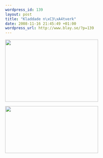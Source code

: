 ```yaml
--- 
wordpress_id: 139
layout: post
title: "Kladdade n\xC3\xA4tverk"
date: 2008-11-16 21:45:49 +01:00
wordpress_url: http://www.blay.se/?p=139
---
```

<a href="http://www.blay.se/wp-content/uploads/2008/11/bild-181.jpg"><img class="alignnone size-medium wp-image-140" title="kladd" src="http://www.blay.se/wp-content/uploads/2008/11/bild-181-300x201.jpg" alt="" width="300" height="201" /></a>

<a href="http://www.blay.se/wp-content/uploads/2008/11/bild-180.jpg"><img class="alignnone size-medium wp-image-141" title="sampl" src="http://www.blay.se/wp-content/uploads/2008/11/bild-180-300x152.jpg" alt="" width="300" height="152" /></a>
